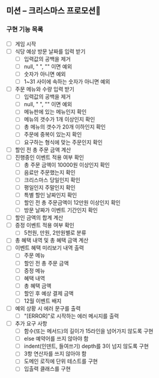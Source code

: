 ## 미션 – 크리스마스 프로모션🎄

### 구현 기능 목록

- [ ] 게임 시작
- [ ] 식당 예상 방문 날짜를 입력 받기
    - [ ] 입력값의 공백을 제거
    - [ ] null, " ", "" 이면 예외
    - [ ] 숫자가 아니면 예외
    - [ ] 1~31 사이에 속하는 숫자가 아니면 예외
- [ ] 주문 메뉴와 수량 입력 받기
    - [ ] 입력값의 공백을 제거
    - [ ] null, " ", "" 이면 예외
    - [ ] 메뉴판에 있는 메뉴인지 확인
    - [ ] 메뉴의 갯수가 1개 이상인지 확인
    - [ ] 총 메뉴의 갯수가 20개 이하인지 확인
    - [ ] 주문에 중복이 있는지 확인
    - [ ] 요구하는 형식에 맞는 주문인지 확인
- [ ] 할인 전 총 주문 금액 계산
- [ ] 진행중인 이벤트 적용 여부 확인
    - [ ] 총 주문 금액이 10000원 이상인지 확인
    - [ ] 음료만 주문했는지 확인
    - [ ] 크리스마스 당일인지 확인
    - [ ] 평일인지 주말인지 확인
    - [ ] 특별 할인 날짜인지 확인
    - [ ] 할인 전 총 주문금액이 12만원 이상인지 확인
    - [ ] 방문 날짜가 이벤트 기간인지 확인
- [ ] 할인 금액의 합계 계산
- [ ] 증정 이벤트 적용 여부 확인
    - [ ] 5천원, 만원, 2만원별로 분류
- [ ] 총 혜택 내역 및 총 혜택 금액 계산
- [ ] 이벤트 혜택 미리보기 내역 출력
  - [ ] 주문 메뉴
  - [ ] 할인 전 총 주문 금액
  - [ ] 증정 메뉴
  - [ ] 혜택 내역
  - [ ] 총 혜택 금액
  - [ ] 할인 후 예상 결제 금액
  - [ ] 12월 이벤트 배지
- [ ] 예외 상황 시 에러 문구를 출력
    - [ ] "[ERROR]"로 시작하는 에러 메시지를 출력
- [ ] 추가 요구 사항
    - [ ] 함수(또는 메서드)의 길이가 15라인을 넘어가지 않도록 구현
    - [ ] else 예약어를 쓰지 않아야 함
    - [ ] indent(인덴트, 들여쓰기) depth를 3이 넘지 않도록 구현
    - [ ] 3항 연산자를 쓰지 않아야 함
    - [ ] 도메인 로직에 단위 테스트를 구현
    - [ ] 입출력 클래스를 구현
